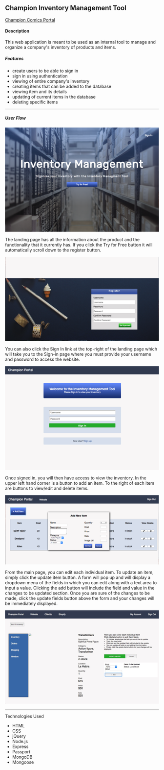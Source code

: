 
## Champion Inventory Management Tool

[Champion Comics Portal](https://obscure-springs-35933.herokuapp.com/)

#### Description

This web application is meant to be used as an internal tool to manage and organize a company's inventory of products and items.

##### Features

-	create users to be able to sign in
-	sign in using authentication
- 	viewing of entire company's inventory
-	creating items that can be added to the database
- 	viewing item and its details
- 	updating of current items in the database
- 	deleting specific items

----
##### User Flow

![](./public/source-files/img/landing-page.png)

The landing page has all the information about the product and the functionality that it currently
has. If you click the Try for Free button it will automatically scroll down to the register button.

![](./public/source-files/img/register-form.png)

You can also click the Sign In link at the top-right of the landing page which will take you to the Sign-in page where you must provide your username and password to access the website.

![](./public/source-files/img/sign-in.png)

Once signed in, you will then have access to view the inventory.
In the upper left hand corner is a button to add an item.
To the right of each item are buttons to view/edit and delete items.

![](./public/source-files/img/main.png)

From the main page, you can edit each individual item.
To update an item, simply click the update item button.
A form will pop up and will display a dropdown menu of the fields in which you can edit along with a text area to input a value.
Clicking the add button will include the field and value in the changes to be updated section.
Once you are sure of the changes to be made, click the update fields button above the form and your changes will be immediately displayed.

![](./public/source-files/img/view-item.jpg)

----

Technologies Used 

- HTML
- CSS
- jQuery
- Node.js
- Express
- Passport
- MongoDB
- Mongoose